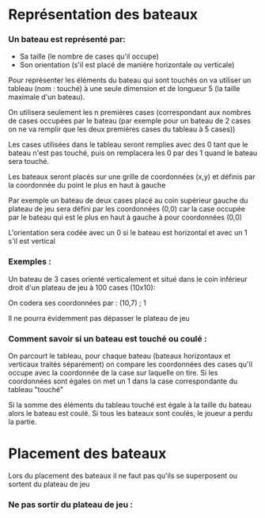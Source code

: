 # Représentation des bateaux
### Un bateau est représenté par: 
* Sa taille (le nombre de cases qu'il occupe)
* Son orientation (s'il est placé de manière horizontale ou verticale)

Pour représenter les éléments du bateau qui sont touchés on va utiliser un tableau (nom : touché)
à une seule dimension et de longueur 5 (la taille maximale d'un bateau).

On utilisera seulement les n premières cases (correspondant aux nombres de cases occupées par le bateau (par exemple pour un bateau de 2 cases on ne va remplir que les deux premières cases du tableau à 5 cases))

Les cases utilisées dans le tableau seront remplies avec des 0 tant que le bateau n'est pas touché, puis on remplacera les 0 par des 1 quand le bateau sera touché. 

Les bateaux seront placés sur une grille de coordonnées (x,y) et définis par la coordonnée du point le plus en haut à gauche

Par exemple un bateau de deux cases placé au coin supérieur gauche du plateau de jeu sera défini par les coordonnées (0,0) car la case occupée par le bateau qui est le plus en haut à gauche à pour coordonnées (0,0)

L'orientation sera codée avec un 0 si le bateau est horizontal et avec un 1 s'il est vertical

### Exemples : 
Un bateau de 3 cases orienté verticalement et situé dans le coin inférieur droit d'un plateau de jeu à 100 cases (10x10):

On codera ses coordonnées par : (10,7) ; 1

Il ne pourra évidemment pas dépasser le plateau de jeu

### Comment savoir si un bateau est touché ou coulé :
On parcourt le tableau, pour chaque bateau (bateaux horizontaux et verticaux traités séparément) on compare les coordonnées des cases qu'il occupe avec la coordonnée de la case sur laquelle on tire. Si les coordonnées sont égales on met un 1 dans la case correspondante du tableau "touché"

Si la somme des éléments du tableau touché est égale à la taille du bateau alors le bateau est coulé.
Si tous les bateaux sont coulés, le joueur a perdu la partie.

# Placement des bateaux 
Lors du placement des bateaux il ne faut pas qu'ils se superposent ou sortent du plateau de jeu
### Ne pas sortir du plateau de jeu : 
